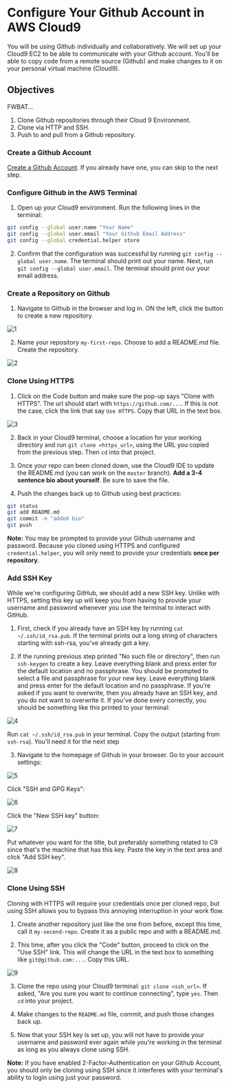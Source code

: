 # Configure Your Github Account in AWS Cloud9

You will be using Github individually and collaboratively. We will set up your Cloud9
EC2 to be able to communicate with your Github account. You'll be able to copy code from a
remote source (Github) and make changes to it on your personal virtual machine (Cloud9).

## Objectives
FWBAT...
1. Clone Github repositories through their Cloud 9 Environment.
2. Clone via HTTP and SSH.
3. Push to and pull from a Github repository.

### Create a Github Account

[Create a Github Account](https://github.com/join). If you already have one, you can skip to the next step.

### Configure Github in the AWS Terminal

1. Open up your Cloud9 environment. Run the following lines in the terminal:

```sh
git config --global user.name "Your Name"
git config --global user.email "Your Github Email Address"
git config --global credential.helper store
```

2. Confirm that the configuration was successful by running `git config --global user.name`. The terminal should print out your name. Next, run `git config --global user.email`. The terminal should print our your email address.

### Create a Repository on Github

1. Navigate to Github in the browser and log in. ON the left, click the button to create a new repository.

![1](./assets/1.png)

2. Name your repository `my-first-repo`. Choose to add a README.md file. Create the repository.

![2](./assets/2.png)

### Clone Using HTTPS

1. Click on the Code button and make sure the pop-up says "Clone with HTTPS". The url should start with `https://github.com/...`. If this is not the case, click the link that say `Use HTTPS`. Copy that URL in the text box.

![3](./assets/3.png)

2. Back in your Cloud9 terminal, choose a location for your working directory and run `git clone <https_url>`, using the URL you copied from the previous step. Then `cd` into that project.

3. Once your repo can been cloned down, use the Cloud9 IDE to update the README.md (you can work on the `master` branch). **Add a 3-4 sentence bio about yourself**. Be sure to save the file.

4. Push the changes back up to Github using best practices:
```sh
git status
git add README.md
git commit -m "added bio"
git push
```
**Note:** You may be prompted to provide your Github username and password. Because you cloned using HTTPS and configured `credential.helper`, you will only need to provide your credentials **once per repository**.

### Add SSH Key

While we're configuring GitHub, we should add a new SSH key. Unlike with HTTPS, setting this key up will keep you from having to provide your username and password whenever you use the terminal to interact with GitHub.

1. First, check if you already have an SSH key by running `cat ~/.ssh/id_rsa.pub`. If the terminal prints out a long string of characters starting with ssh-rsa, you've already got a key.

2. If the running previous step printed "No such file or directory", then run `ssh-keygen` to create a key. Leave everything blank and press enter for the default location and no passphrase. You should be prompted to select a file and passphrase for your new key. Leave everything blank and press enter for the default location and no passphrase. If you’re asked if you want to overwrite, then you already have an SSH key, and you do not want to overwrite it. If you've done every correctly, you should be something like this printed to your terminal:

![4](./assets/4.png)

Run `cat ~/.ssh/id_rsa.pub` in your terminal. Copy the output (starting from `ssh-rsa`). You'll need it for the next step

3. Navigate to the homepage of Github in your browser. Go to your account settings:

![5](./assets/5.png)

Click "SSH and GPG Keys":

![6](./assets/6.png)

Click the "New SSH key" button:

![7](./assets/7.png)

Put whatever you want for the title, but preferably something related to C9 since that's the machine that has this key. Paste the key in the text area and click "Add SSH key".

![8](./assets/8.png)

### Clone Using SSH

Cloning with HTTPS will require your credentials once per cloned repo, but using SSH allows you to bypass this annoying interruption in your work flow.

1. Create another repository just like the one from before, except this time, call it `my-second-repo`. Create it as a public repo and with a README.md.

2. This time, after you click the "Code" button, proceed to click on the "Use SSH" link. This will change the URL in the text box to something like `git@github.com:...`. Copy this URL.

![9](./assets/9.png)

3. Clone the repo using your Cloud9 terminal: `git clone <ssh_url>`. If asked, "Are you sure you want to continue connecting", type `yes`. Then `cd` into your project.

4. Make changes to the `README.md` file, commit, and push those changes back up.

5. Now that your SSH key is set up, you will not have to provide your username and password ever again while you're working in the terminal as long as you always clone using SSH.

**Note:** If you have enabled 2-Factor-Authentication on your Github Account, you should only be cloning using SSH since it interferes with your terminal's ability to login using just your password.
